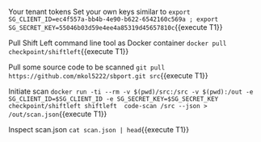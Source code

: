 
Your tenant tokens
Set your own keys similar to
`export SG_CLIENT_ID=ec4f557a-bb4b-4e90-b622-6542160c569a ; export SG_SECRET_KEY=55046b03d59e4ee4a85319d45657810c`{{execute T1}}

Pull Shift Left command line tool as Docker container
`docker pull checkpoint/shiftleft`{{execute T1}}

Pull some source code to be scanned
`git pull https://github.com/mkol5222/sbport.git src`{{execute T1}}

Initiate scan
`docker run -ti --rm -v $(pwd)/src:/src -v $(pwd):/out -e SG_CLIENT_ID=$SG_CLIENT_ID -e SG_SECRET_KEY=$SG_SECRET_KEY checkpoint/shiftleft shiftleft  code-scan /src --json > /out/scan.json`{{execute T1}}

Inspect scan.json
`cat scan.json | head`{{execute T1}}
